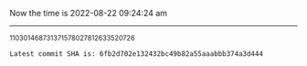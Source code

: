 Now the time is 2022-08-22 09:24:24 am

---

<small>110301468731371578027812633520726</small>

```txt
Latest commit SHA is: 6fb2d702e132432bc49b82a55aaabbb374a3d444
```
